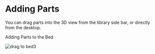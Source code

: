 # Adding Parts

You can drag parts into the 3D view from the library side bar, or directly from the desktop.

Adding Parts to the Bed

![drag to bed3](https://lh3.googleusercontent.com/lL0GTasaw304m-yaQBpBgtI7O5oZjBnSc0hwDLhBE_51_n6jkZgOnbSx2Db49ZKXDzBl92twVO3U8hQMySmueY02pQ)
